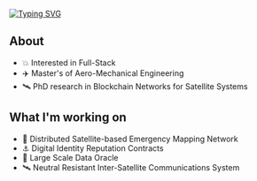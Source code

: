[![Typing SVG](https://readme-typing-svg.herokuapp.com?font=Bruno+Ace+SC&size=80&pause=1000&color=1D6483&center=true&vCenter=true&width=1024&height=150&lines=Robert+Cowlishaw)](https://git.io/typing-svg)

## About
  
*  💥  Interested in Full-Stack
*  ✈️  Master's of Aero-Mechanical Engineering
*  🛰️  PhD research in Blockchain Networks for Satellite Systems

## What I'm working on

*  🌋  Distributed Satellite-based Emergency Mapping Network
*  ⚓  Digital Identity Reputation Contracts
*  🔭  Large Scale Data Oracle
*  🛰️  Neutral Resistant Inter-Satellite Communications System

